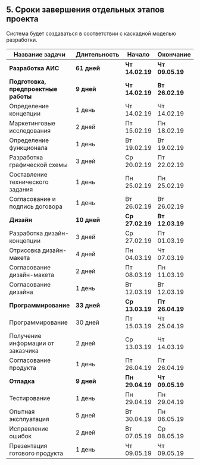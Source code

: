 ## 5. Сроки завершения отдельных этапов проекта

Система будет создаваться в соответствии с каскадной моделью разработки.

| Название задачи | Длительность | Начало | Окончание |
| --- | --- | --- | --- |
| **Разработка АИС** | **61 дней** | **Чт 14.02.19** | **Чт 09.05.19** |
| **Подготовка, предпроектные работы** | **9 дней** | **Чт 14.02.19** | **Вт 26.02.19** |
|       Определение концепции | 1 день | Чт 14.02.19 | Чт 14.02.19 |
|       Маркетинговые исследования | 2 дней | Пт 15.02.19 | Пн 18.02.19 |
|       Определение функционала | 1 день | Вт 19.02.19 | Вт 19.02.19 |
|       Разработка графической схемы | 3 дней | Ср 20.02.19 | Пт 22.02.19 |
|       Составление технического задания | 1 день | Пн 25.02.19 | Пн 25.02.19 |
|       Согласование и подпись договора | 1 день | Вт 26.02.19 | Вт 26.02.19 |
| **Дизайн** | **10 дней** | **Ср 27.02.19** | **Вт 12.03.19** |
|       Разработка дизайн-концепции | 3 дней | Ср 27.02.19 | Пт 01.03.19 |
|       Отрисовка дизайн-макета | 4 дней | Пн 04.03.19 | Чт 07.03.19 |
|       Согласование дизайн-макета | 2 дней | Пт 08.03.19 | Пн 11.03.19 |
|       Согласование дизайна | 1 день | Вт 12.03.19 | Вт 12.03.19 |
| **Программирование** | **33 дней** | **Ср 13.03.19** | **Пт 26.04.19** |
|       Программирование | 30 дней | Пт 15.03.19 | Чт 25.04.19 |
|       Получение информации от заказчика | 2 дней | Ср 13.03.19 | Чт 14.03.19 |
|       Согласование продукта | 1 день | Пт 26.04.19 | Пт 26.04.19 |
| **Отладка** | **9 дней** | **Пн 29.04.19** | **Чт 09.05.19** |
|       Тестирование | 1 день | Пн 29.04.19 | Пн 29.04.19 |
|       Опытная эксплуатация | 5 дней | Вт 30.04.19 | Пн 06.05.19 |
|       Исправление ошибок | 2 дней | Вт 07.05.19 | Ср 08.05.19 |
|       Презентация готового продукта | 1 день | Чт 09.05.19 | Чт 09.05.19 |
